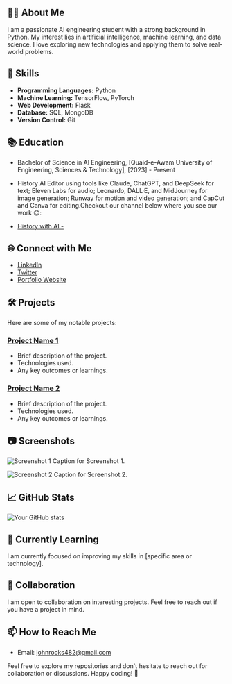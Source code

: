 ##  <Muhammad Ahsan>

## 👨‍💻 About Me
I am a passionate AI engineering student with a strong background in Python. My interest lies in artificial intelligence, machine learning, and data science. I love exploring new technologies and applying them to solve real-world problems.


## 🚀 Skills
- **Programming Languages:** Python
- **Machine Learning:** TensorFlow, PyTorch
- **Web Development:** Flask
- **Database:** SQL, MongoDB
- **Version Control:** Git

## 📚 Education
- Bachelor of Science in AI Engineering, [Quaid-e-Awam University of Engineering, Sciences & Technology], [2023] - Present

- History AI Editor using tools like Claude, ChatGPT, and DeepSeek for text; Eleven Labs for audio; Leonardo, DALL·E, and MidJourney for image generation; Runway for motion and video generation; and CapCut and Canva for editing.Checkout our channel below where you see our work 😊:
 
* [History with AI - ](https://www.youtube.com/@History_With_Ai-1)

## 🌐 Connect with Me
- [LinkedIn](https://www.linkedin.com/in/ahsanarain777/)
- [Twitter](https://twitter.com/AhsanAr92118605)
- [Portfolio Website](https://www.yourwebsite.com)

## 🛠️ Projects
Here are some of my notable projects:

### [Project Name 1](link-to-project-1)
- Brief description of the project.
- Technologies used.
- Any key outcomes or learnings.

### [Project Name 2](link-to-project-2)
- Brief description of the project.
- Technologies used.
- Any key outcomes or learnings.

## 📷 Screenshots
![Screenshot 1](url-to-screenshot-1)
Caption for Screenshot 1.

![Screenshot 2](url-to-screenshot-2)
Caption for Screenshot 2.

## 📈 GitHub Stats
![Your GitHub stats](https://github-readme-stats.vercel.app/api?username=yourusername&show_icons=true&theme=radical)

## 🌱 Currently Learning
I am currently focused on improving my skills in [specific area or technology].

## 🤝 Collaboration
I am open to collaboration on interesting projects. Feel free to reach out if you have a project in mind.

## 📫 How to Reach Me
- Email: johnrocks482@gmail.com


Feel free to explore my repositories and don't hesitate to reach out for collaboration or discussions. Happy coding! 🚀
